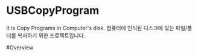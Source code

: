 # USBCopyProgram
It is Copy Programs in Computer's disk.
컴퓨터에 인식된 디스크에 있는 파일/폴더를 복사하기 위한 프로젝트입니다.

#Overview
